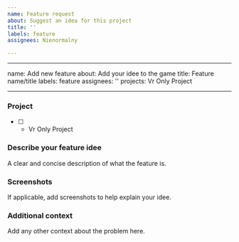 ```yaml
---
name: Feature request
about: Suggest an idea for this project
title: ''
labels: feature
assignees: Nienormalny

---
```


---
name: Add new feature
about: Add your idee to the game
title: Feature name/title
labels: feature
assignees: ''
projects: Vr Only Project

---
### **Project**
-[ ] - Vr Only Project
### **Describe your feature idee**
A clear and concise description of what the feature is.

### **Screenshots**
If applicable, add screenshots to help explain your idee.

### **Additional context**
Add any other context about the problem here.
